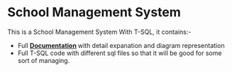 # School Management System

This is a School Management System With T-SQL, it contains:-
    <ul>
        <li> Full <b> <a href="#">Documentation</a> </b> with detail expanation and diagram representation </li>
        <li> Full T-SQL code with different sql files so that it will be good for some sort of managing. </li>
    </ul>
